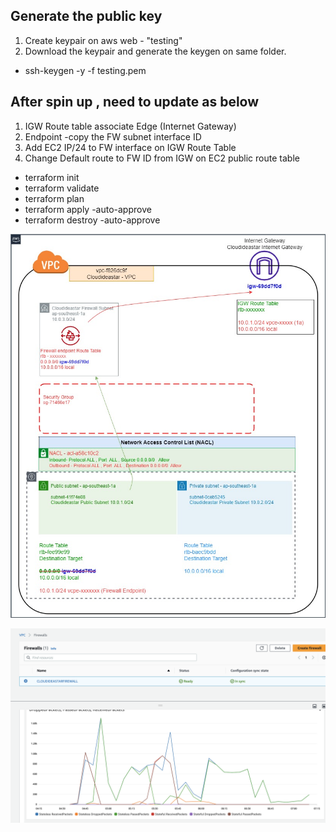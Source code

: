 ## Generate the public key


1. Create keypair on aws web - "testing"
2. Download the keypair and generate the keygen on same folder.
  - ssh-keygen -y -f testing.pem

## After spin up , need to update as below

1. IGW Route table associate Edge (Internet Gateway)
2. Endpoint -copy the FW subnet interface ID
3. Add EC2 IP/24 to FW interface on IGW Route Table
4. Change Default route to FW ID from IGW on EC2 public route table

  - terraform init
  - terraform validate
  - terraform plan
  - terraform apply -auto-approve
  - terraform destroy -auto-approve
  
![header image](cloudideastar_nfw.jpg)

![header image](AWS_NFW.png)
